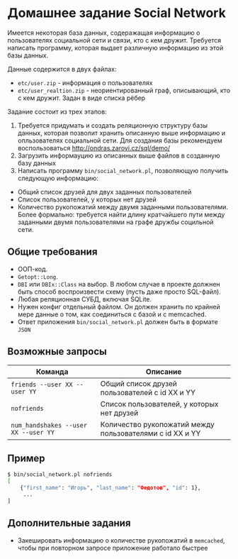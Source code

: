 Домашнее задание Social Network
=====================

Имеется некоторая база данных, содеражащая информацию о пользователях социальной сети и связи, кто с кем дружит. Требуется написать программу, которая выдает различную информацию из этой базы данных.

Данные содержится в двух файлах:
* `etc/user.zip` - информация о пользователях
* `etc/user_realtion.zip` - неориентированный граф, описывающий, кто с кем дружит. Задан в виде списка рёбер

Задание состоит из трех этапов:
1. Требуется придумать и создать реляционную структуру базы данных, которая позволит хранить описанную выше информацию и опльзователях социальной сети.  Для создания базы рекомендуем воспользоваться http://ondras.zarovi.cz/sql/demo/
2. Загрузить информауцию из описанных выше файлов в созданную базу данных
3. Написать программу `bin/social_network.pl`, позволяющую получить следующую информацию:
 * Общий список друзей для двух заданных пользователей
 * Список пользователей, у которых нет друзей
 * Количество рукопожатий между двумя заданными пользователями. Более формально: требуется найти длину кратчайшего пути между заданными двумя пользователями на графе дружбы социльной сети.

Общие требования
----------------

* ООП-код.
* `Getopt::Long`.
* `DBI` или `DBIx::Class` на выбор. В любом случае в проекте должнен быть способ воспроизвести схему (пусть даже просто SQL-файл).
* Любая реляционная СУБД, включая SQLite.
* Нужен конфиг отдельный файлом. Он должен хранить по крайней мере данные о том, как соединиться с базой и с memcached.
* Ответ приложения `bin/social_network.pl` должен быть в формате `JSON`


Возможные запросы
-----------------

| Команда | Описание |
|---------|----------|
| `friends --user XX --user YY` | Общий список друзей пользователей c id XX и YY |
| `nofriends` | Список пользователей, у которых нет друзей |
| `num_handshakes --user XX --user YY` | Количество рукопожатий между пользователями с id XX и YY |

Пример
------

```bash
$ bin/social_network.pl nofriends
[
    {"first_name": "Игорь", "last_name": "Федотов", "id": 1},
     ...
]
```

Дополнительные задания
----------------------

* Закешировать информацию о количестве рукопожатий в `memcached`, чтобы при повторном запросе приложение работало быстрее

